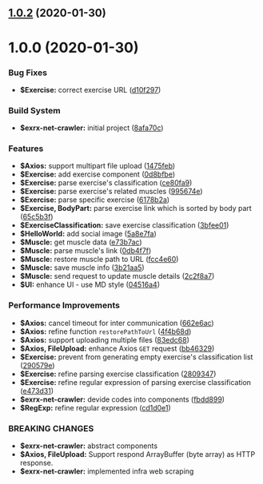 ## [1.0.2](https://github.com/johnnymillergh/exrx-net-crawler/compare/v1.0.1...v1.0.2) (2020-01-30)



# 1.0.0 (2020-01-30)


### Bug Fixes

* **$Exercise:** correct exercise URL ([d10f297](https://github.com/johnnymillergh/exrx-net-crawler/commit/d10f2978ac42d643402b6d341e97326d65bd63e2))


### Build System

* **$exrx-net-crawler:** initial project ([8afa70c](https://github.com/johnnymillergh/exrx-net-crawler/commit/8afa70c3c033978699f412f48288becd0df427c7))


### Features

* **$Axios:** support multipart file upload ([1475feb](https://github.com/johnnymillergh/exrx-net-crawler/commit/1475feb16a438d1e2f1b54ab8c147315b3f6d69a))
* **$Exercise:** add exercise component ([0d8bfbe](https://github.com/johnnymillergh/exrx-net-crawler/commit/0d8bfbea39638ee65962e60d215d8042ddafc130))
* **$Exercise:** parse exercise's classification ([ce80fa9](https://github.com/johnnymillergh/exrx-net-crawler/commit/ce80fa92054caa5db47e25a66db4ddf76a63c7e4))
* **$Exercise:** parse exercise's related muscles ([995674e](https://github.com/johnnymillergh/exrx-net-crawler/commit/995674e39d0750500aa47826f143ca9cecbf9717))
* **$Exercise:** parse specific exercise ([6178b2a](https://github.com/johnnymillergh/exrx-net-crawler/commit/6178b2a0469b5d48960fe8a8ace939ba58a73cc4))
* **$Exercise, BodyPart:** parse exercise link which is sorted by body part ([65c5b3f](https://github.com/johnnymillergh/exrx-net-crawler/commit/65c5b3f0d1da5e81779e28ccbf24db3033c18eab))
* **$ExerciseClassification:** save exercise classification ([3bfee01](https://github.com/johnnymillergh/exrx-net-crawler/commit/3bfee0149c8e7c5cf93bbe287ab0475c128ad332))
* **$HelloWorld:** add social image ([5a8e7fa](https://github.com/johnnymillergh/exrx-net-crawler/commit/5a8e7facadd39c74258842b970858c81079213e9))
* **$Muscle:** get muscle data ([e73b7ac](https://github.com/johnnymillergh/exrx-net-crawler/commit/e73b7ac0ffcf14d2085f26a2c94252882336f5b4))
* **$Muscle:** parse muscle's link ([0db4f7f](https://github.com/johnnymillergh/exrx-net-crawler/commit/0db4f7f97fcf46be3cce85d605f9ebef985de0ba))
* **$Muscle:** restore muscle path to URL ([fcc4e60](https://github.com/johnnymillergh/exrx-net-crawler/commit/fcc4e60dc29e375cb0ff84851b4939b0f43ea690))
* **$Muscle:** save muscle info ([3b21aa5](https://github.com/johnnymillergh/exrx-net-crawler/commit/3b21aa5b79c840042d645e4653cc63659b7f401e))
* **$Muscle:** send request to update muscle details ([2c2f8a7](https://github.com/johnnymillergh/exrx-net-crawler/commit/2c2f8a7f6cf85e54f3472ea7a4eaa7c5a118270e))
* **$UI:** enhance UI - use MD style ([04516a4](https://github.com/johnnymillergh/exrx-net-crawler/commit/04516a4456fa2abe7c49fe2ec3c8bf46a90426cd))


### Performance Improvements

* **$Axios:** cancel timeout for inter communication ([662e6ac](https://github.com/johnnymillergh/exrx-net-crawler/commit/662e6ac58e9cd52eef3bcf0a4a95d2d2dce74208))
* **$Axios:** refine function `restorePathToUrl` ([4f4b68d](https://github.com/johnnymillergh/exrx-net-crawler/commit/4f4b68d776793eada628430dd2debe3eab633c3a))
* **$Axios:** support uploading multiple files ([83edc68](https://github.com/johnnymillergh/exrx-net-crawler/commit/83edc68e8cd9cc285ef270a6e0175a40ea42c0a8))
* **$Axios, FileUpload:** enhance Axios `GET` request ([bb46329](https://github.com/johnnymillergh/exrx-net-crawler/commit/bb463294cad23ac9b344010bd3ee81fdf66558be))
* **$Exercise:** prevent from generating empty exercise's classification list ([290579e](https://github.com/johnnymillergh/exrx-net-crawler/commit/290579e4e9791c7ccf5d01c229fb395ee6891c80))
* **$Exercise:** refine parsing exercise classification ([2809347](https://github.com/johnnymillergh/exrx-net-crawler/commit/28093470204a85836779bbb861594f197dd45ce6))
* **$Exercise:** refine regular expression of parsing exercise classification ([e473d31](https://github.com/johnnymillergh/exrx-net-crawler/commit/e473d31dea8893ac92fb821da082fd74d6638d45))
* **$exrx-net-crawler:** devide codes into components ([fbdd899](https://github.com/johnnymillergh/exrx-net-crawler/commit/fbdd899f7ed6787f2fec47891b03c4cfc96d4977))
* **$RegExp:** refine regular expression ([cd1d0e1](https://github.com/johnnymillergh/exrx-net-crawler/commit/cd1d0e1a91eadabce93a815ce5c5fd85599c489a))


### BREAKING CHANGES

* **$exrx-net-crawler:** abstract components
* **$Axios, FileUpload:** Support respond ArrayBuffer (byte array) as HTTP
response.
* **$exrx-net-crawler:** implemented infra web scraping



